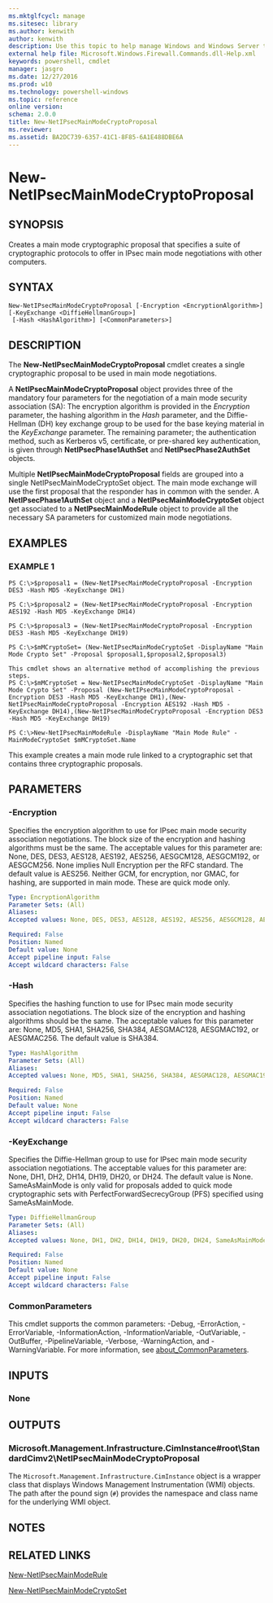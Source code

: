 ```yaml
---
ms.mktglfcycl: manage
ms.sitesec: library
ms.author: kenwith
author: kenwith
description: Use this topic to help manage Windows and Windows Server technologies with Windows PowerShell.
external help file: Microsoft.Windows.Firewall.Commands.dll-Help.xml
keywords: powershell, cmdlet
manager: jasgro
ms.date: 12/27/2016
ms.prod: w10
ms.technology: powershell-windows
ms.topic: reference
online version: 
schema: 2.0.0
title: New-NetIPsecMainModeCryptoProposal
ms.reviewer:
ms.assetid: BA2DC739-6357-41C1-8F85-6A1E488DBE6A
---
```


# New-NetIPsecMainModeCryptoProposal

## SYNOPSIS
Creates a main mode cryptographic proposal that specifies a suite of cryptographic protocols to offer in IPsec main mode negotiations with other computers.

## SYNTAX

```
New-NetIPsecMainModeCryptoProposal [-Encryption <EncryptionAlgorithm>] [-KeyExchange <DiffieHellmanGroup>]
 [-Hash <HashAlgorithm>] [<CommonParameters>]
```

## DESCRIPTION
The **New-NetIPsecMainModeCryptoProposal** cmdlet creates a single cryptographic proposal to be used in main mode negotiations.

A **NetIPsecMainModeCryptoProposal** object provides three of the mandatory four parameters for the negotiation of a main mode security association (SA): The encryption algorithm is provided in the *Encryption* parameter, the hashing algorithm in the *Hash* parameter, and the Diffie-Hellman (DH) key exchange group to be used for the base keying material in the *KeyExchange* parameter.
The remaining parameter; the authentication method, such as Kerberos v5, certificate, or pre-shared key authentication, is given through **NetIPsecPhase1AuthSet** and **NetIPsecPhase2AuthSet** objects.

Multiple **NetIPsecMainModeCryptoProposal** fields are grouped into a single NetIPsecMainModeCryptoSet object.
The main mode exchange will use the first proposal that the responder has in common with the sender.
A **NetIPsecPhase1AuthSet** object and a **NetIPsecMainModeCryptoSet** object get associated to a **NetIPsecMainModeRule** object to provide all the necessary SA parameters for customized main mode negotiations.

## EXAMPLES

### EXAMPLE 1
```
PS C:\>$proposal1 = (New-NetIPsecMainModeCryptoProposal -Encryption DES3 -Hash MD5 -KeyExchange DH1)

PS C:\>$proposal2 = (New-NetIPsecMainModeCryptoProposal -Encryption AES192 -Hash MD5 -KeyExchange DH14)

PS C:\>$proposal3 = (New-NetIPsecMainModeCryptoProposal -Encryption DES3 -Hash MD5 -KeyExchange DH19)

PS C:\>$mMCryptoSet= (New-NetIPsecMainModeCryptoSet -DisplayName "Main Mode Crypto Set" -Proposal $proposal1,$proposal2,$proposal3)

This cmdlet shows an alternative method of accomplishing the previous steps.
PS C:\>$mMCryptoSet = New-NetIPsecMainModeCryptoSet -DisplayName "Main Mode Crypto Set" -Proposal (New-NetIPsecMainModeCryptoProposal -Encryption DES3 -Hash MD5 -KeyExchange DH1),(New-NetIPsecMainModeCryptoProposal -Encryption AES192 -Hash MD5 -KeyExchange DH14),(New-NetIPsecMainModeCryptoProposal -Encryption DES3 -Hash MD5 -KeyExchange DH19) 

PS C:\>New-NetIPsecMainModeRule -DisplayName "Main Mode Rule" -MainModeCryptoSet $mMCryptoSet.Name
```

This example creates a main mode rule linked to a cryptographic set that contains three cryptographic proposals.

## PARAMETERS

### -Encryption
Specifies the encryption algorithm to use for IPsec main mode security association negotiations.
The block size of the encryption and hashing algorithms must be the same. 
The acceptable values for this parameter are: None, DES, DES3, AES128, AES192, AES256, AESGCM128, AESGCM192, or AESGCM256.
None implies Null Encryption per the RFC standard.
The default value is AES256.
Neither GCM, for encryption, nor GMAC, for hashing, are supported in main mode.
These are quick mode only.

```yaml
Type: EncryptionAlgorithm
Parameter Sets: (All)
Aliases: 
Accepted values: None, DES, DES3, AES128, AES192, AES256, AESGCM128, AESGCM192, AESGCM256

Required: False
Position: Named
Default value: None
Accept pipeline input: False
Accept wildcard characters: False
```

### -Hash
Specifies the hashing function to use for IPsec main mode security association negotiations.
The block size of the encryption and hashing algorithms should be the same. 
The acceptable values for this parameter are: None, MD5, SHA1, SHA256, SHA384, AESGMAC128, AESGMAC192, or AESGMAC256.
The default value is SHA384.

```yaml
Type: HashAlgorithm
Parameter Sets: (All)
Aliases: 
Accepted values: None, MD5, SHA1, SHA256, SHA384, AESGMAC128, AESGMAC192, AESGMAC256

Required: False
Position: Named
Default value: None
Accept pipeline input: False
Accept wildcard characters: False
```

### -KeyExchange
Specifies the Diffie-Hellman group to use for IPsec main mode security association negotiations. 
The acceptable values for this parameter are: None, DH1, DH2, DH14, DH19, DH20, or DH24.
The default value is None.
SameAsMainMode is only valid for proposals added to quick mode cryptographic sets with PerfectForwardSecrecyGroup (PFS) specified using SameAsMainMode.

```yaml
Type: DiffieHellmanGroup
Parameter Sets: (All)
Aliases: 
Accepted values: None, DH1, DH2, DH14, DH19, DH20, DH24, SameAsMainMode

Required: False
Position: Named
Default value: None
Accept pipeline input: False
Accept wildcard characters: False
```

### CommonParameters
This cmdlet supports the common parameters: -Debug, -ErrorAction, -ErrorVariable, -InformationAction, -InformationVariable, -OutVariable, -OutBuffer, -PipelineVariable, -Verbose, -WarningAction, and -WarningVariable. For more information, see [about_CommonParameters](http://go.microsoft.com/fwlink/?LinkID=113216).

## INPUTS

### None

## OUTPUTS

### Microsoft.Management.Infrastructure.CimInstance#root\StandardCimv2\NetIPsecMainModeCryptoProposal
The `Microsoft.Management.Infrastructure.CimInstance` object is a wrapper class that displays Windows Management Instrumentation (WMI) objects.
The path after the pound sign (`#`) provides the namespace and class name for the underlying WMI object.

## NOTES

## RELATED LINKS

[New-NetIPsecMainModeRule](./New-NetIPsecMainModeRule.md)

[New-NetIPsecMainModeCryptoSet](./New-NetIPsecMainModeCryptoSet.md)
